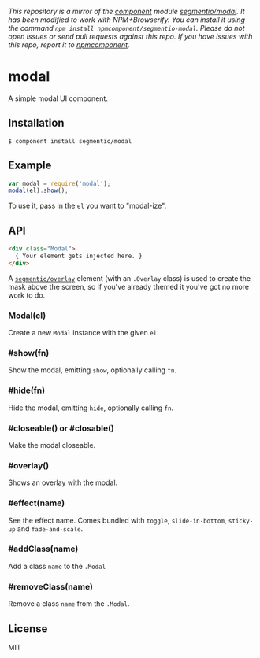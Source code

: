 *This repository is a mirror of the [component](http://component.io) module [segmentio/modal](http://github.com/segmentio/modal). It has been modified to work with NPM+Browserify. You can install it using the command `npm install npmcomponent/segmentio-modal`. Please do not open issues or send pull requests against this repo. If you have issues with this repo, report it to [npmcomponent](https://github.com/airportyh/npmcomponent).*
# modal

  A simple modal UI component.

## Installation

    $ component install segmentio/modal

## Example

```js
var modal = require('modal');
modal(el).show();
```

  To use it, pass in the `el` you want to "modal-ize".

## API

```html
<div class="Modal">
  { Your element gets injected here. }
</div>
```

A [`segmentio/overlay`](https://github.com/segmentio/overlay) element (with an `.Overlay` class) is used to create the mask above the screen, so if you've already themed it you've got no more work to do.


### Modal(el)
  Create a new `Modal` instance with the given `el`.

### #show(fn)
  Show the modal, emitting `show`, optionally calling `fn`.

### #hide(fn)
  Hide the modal, emitting `hide`, optionally calling `fn`.

### #closeable() or #closable()
  Make the modal closeable.

### #overlay()
  Shows an overlay with the modal.

### #effect(name)
  See the effect name. Comes bundled with `toggle`, `slide-in-bottom`, `sticky-up` and `fade-and-scale`.

### #addClass(name)
  Add a class `name` to the `.Modal`

### #removeClass(name)
  Remove a class `name` from the `.Modal`.

## License

  MIT